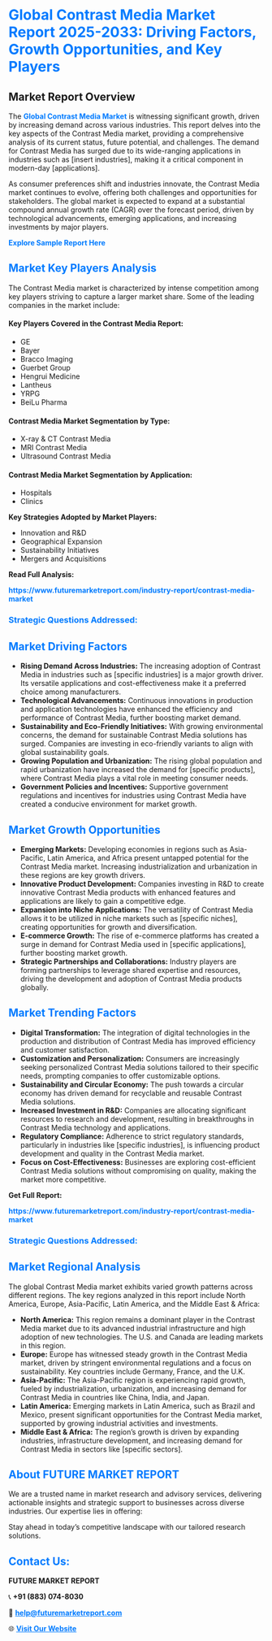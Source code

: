 <h1 style="color: #007BFF;">Global Contrast Media Market Report 2025-2033: Driving Factors, Growth Opportunities, and Key Players</h1>

<section id="overview">
<h2>Market Report Overview</h2>
<p>The <a href="https://www.futuremarketreport.com/industry-report/contrast-media-market" style="color: #007BFF; text-decoration: none;"><strong>Global Contrast Media Market</strong></a> is witnessing significant growth, driven by increasing demand across various industries. This report delves into the key aspects of the Contrast Media market, providing a comprehensive analysis of its current status, future potential, and challenges. The demand for Contrast Media has surged due to its wide-ranging applications in industries such as [insert industries], making it a critical component in modern-day [applications].</p>
<p>As consumer preferences shift and industries innovate, the Contrast Media market continues to evolve, offering both challenges and opportunities for stakeholders. The global market is expected to expand at a substantial compound annual growth rate (CAGR) over the forecast period, driven by technological advancements, emerging applications, and increasing investments by major players.</p>
</section>

<section id="overview">
<p><a href="https://www.futuremarketreport.com/request-sample/reportId=58988" style="color: #007BFF; text-decoration: none;"><strong>Explore Sample Report Here</strong></a></p>
</section>

<section id="key-players">
<h2 style="color: #007BFF;">Market Key Players Analysis</h2>
<p>The Contrast Media market is characterized by intense competition among key players striving to capture a larger market share. Some of the leading companies in the market include:</p>
<h4>Key Players Covered in the Contrast Media Report:</h4>
<ul><li>GE</li><li>Bayer</li><li>Bracco Imaging</li><li>Guerbet Group</li><li>Hengrui Medicine</li><li>Lantheus</li><li>YRPG</li><li>BeiLu Pharma</li></ul>
<h4>Contrast Media Market Segmentation by Type:</h4>
<ul><li>X-ray &amp; CT Contrast Media</li><li>MRI Contrast Media</li><li>Ultrasound Contrast Media</li></ul>

<h4>Contrast Media Market Segmentation by Application:</h4>
<ul><li>Hospitals</li><li>Clinics</li></ul>
<p><strong>Key Strategies Adopted by Market Players:</strong></p>
<ul>
<li>Innovation and R&D</li>
<li>Geographical Expansion</li>
<li>Sustainability Initiatives</li>
<li>Mergers and Acquisitions</li>
</ul>
</section>

<section>
<p><strong>Read Full Analysis: </strong></p><a href="https://www.futuremarketreport.com/industry-report/contrast-media-market" style="color: #007BFF; text-decoration: none;"><strong>https://www.futuremarketreport.com/industry-report/contrast-media-market</strong></a>
<h3 style="color: #007BFF;">Strategic Questions Addressed:</h3>
</section>

<section id="driving-factors">
<h2 style="color: #007BFF;">Market Driving Factors</h2>
<ul>
<li><strong>Rising Demand Across Industries:</strong> The increasing adoption of Contrast Media in industries such as [specific industries] is a major growth driver. Its versatile applications and cost-effectiveness make it a preferred choice among manufacturers.</li>
<li><strong>Technological Advancements:</strong> Continuous innovations in production and application technologies have enhanced the efficiency and performance of Contrast Media, further boosting market demand.</li>
<li><strong>Sustainability and Eco-Friendly Initiatives:</strong> With growing environmental concerns, the demand for sustainable Contrast Media solutions has surged. Companies are investing in eco-friendly variants to align with global sustainability goals.</li>
<li><strong>Growing Population and Urbanization:</strong> The rising global population and rapid urbanization have increased the demand for [specific products], where Contrast Media plays a vital role in meeting consumer needs.</li>
<li><strong>Government Policies and Incentives:</strong> Supportive government regulations and incentives for industries using Contrast Media have created a conducive environment for market growth.</li>
</ul>
</section>

<section id="growth-opportunities">
<h2 style="color: #007BFF;">Market Growth Opportunities</h2>
<ul>
<li><strong>Emerging Markets:</strong> Developing economies in regions such as Asia-Pacific, Latin America, and Africa present untapped potential for the Contrast Media market. Increasing industrialization and urbanization in these regions are key growth drivers.</li>
<li><strong>Innovative Product Development:</strong> Companies investing in R&D to create innovative Contrast Media products with enhanced features and applications are likely to gain a competitive edge.</li>
<li><strong>Expansion into Niche Applications:</strong> The versatility of Contrast Media allows it to be utilized in niche markets such as [specific niches], creating opportunities for growth and diversification.</li>
<li><strong>E-commerce Growth:</strong> The rise of e-commerce platforms has created a surge in demand for Contrast Media used in [specific applications], further boosting market growth.</li>
<li><strong>Strategic Partnerships and Collaborations:</strong> Industry players are forming partnerships to leverage shared expertise and resources, driving the development and adoption of Contrast Media products globally.</li>
</ul>
</section>

<section id="trending-factors">
<h2 style="color: #007BFF;">Market Trending Factors</h2>
<ul>
<li><strong>Digital Transformation:</strong> The integration of digital technologies in the production and distribution of Contrast Media has improved efficiency and customer satisfaction.</li>
<li><strong>Customization and Personalization:</strong> Consumers are increasingly seeking personalized Contrast Media solutions tailored to their specific needs, prompting companies to offer customizable options.</li>
<li><strong>Sustainability and Circular Economy:</strong> The push towards a circular economy has driven demand for recyclable and reusable Contrast Media solutions.</li>
<li><strong>Increased Investment in R&D:</strong> Companies are allocating significant resources to research and development, resulting in breakthroughs in Contrast Media technology and applications.</li>
<li><strong>Regulatory Compliance:</strong> Adherence to strict regulatory standards, particularly in industries like [specific industries], is influencing product development and quality in the Contrast Media market.</li>
<li><strong>Focus on Cost-Effectiveness:</strong> Businesses are exploring cost-efficient Contrast Media solutions without compromising on quality, making the market more competitive.</li>
</ul>
</section>

<section>
<p><strong>Get Full Report: </strong></p><a href="https://www.futuremarketreport.com/industry-report/contrast-media-market" style="color: #007BFF; text-decoration: none;"><strong>https://www.futuremarketreport.com/industry-report/contrast-media-market</strong></a>
<h3 style="color: #007BFF;">Strategic Questions Addressed:</h3>
</section>


<section id="regional-analysis">
<h2 style="color: #007BFF;">Market Regional Analysis</h2>
<p>The global Contrast Media market exhibits varied growth patterns across different regions. The key regions analyzed in this report include North America, Europe, Asia-Pacific, Latin America, and the Middle East & Africa:</p>
<ul>
<li><strong>North America:</strong> This region remains a dominant player in the Contrast Media market due to its advanced industrial infrastructure and high adoption of new technologies. The U.S. and Canada are leading markets in this region.</li>
<li><strong>Europe:</strong> Europe has witnessed steady growth in the Contrast Media market, driven by stringent environmental regulations and a focus on sustainability. Key countries include Germany, France, and the U.K.</li>
<li><strong>Asia-Pacific:</strong> The Asia-Pacific region is experiencing rapid growth, fueled by industrialization, urbanization, and increasing demand for Contrast Media in countries like China, India, and Japan.</li>
<li><strong>Latin America:</strong> Emerging markets in Latin America, such as Brazil and Mexico, present significant opportunities for the Contrast Media market, supported by growing industrial activities and investments.</li>
<li><strong>Middle East & Africa:</strong> The region’s growth is driven by expanding industries, infrastructure development, and increasing demand for Contrast Media in sectors like [specific sectors].</li>
</ul>
</section>

<footer>
<h2 style="color: #007BFF;">About FUTURE MARKET REPORT</h2>
<p>We are a trusted name in market research and advisory services, delivering actionable insights and strategic support to businesses across diverse industries. Our expertise lies in offering:</p>

<p>Stay ahead in today’s competitive landscape with our tailored research solutions.</p>

<h2 style="color: #007BFF;">Contact Us:</h2>
<p><strong>FUTURE MARKET REPORT</strong></p>
<p>📞 <strong>+91 (883) 074-8030</strong></p>
<p>📧 <strong><a href="mailto:help@futuremarketreport.com" style="color: #007BFF;">help@futuremarketreport.com</a></strong></p>
<p>🌐 <strong><a href="https://www.futuremarketreport.com/" style="color: #007BFF;">Visit Our Website</a></strong></p>
</footer>